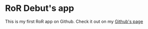 # RoR Debut's app

This is my first RoR app on Github.
Check it out on my [Github's page](https://github.com/domooo/Debut)